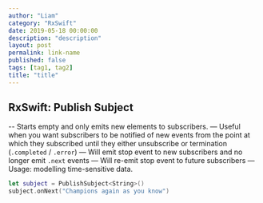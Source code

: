 ```yaml
---
author: "Liam"
category: "RxSwift"
date: 2019-05-18 00:00:00
description: "description"
layout: post
permalink: link-name
published: false
tags: [tag1, tag2]
title: "title"
---
```


## RxSwift: Publish Subject

-- Starts empty and only emits new elements to subscribers.
— Useful when you want subscribers to be notified of new events from the point at which they subscribed until they either unsubscribe or termination (`.completed` / `.error`)
— Will emit stop event to new subscribers and no longer emit `.next` events
— Will re-emit stop event to future subscribers
— Usage: modelling time-sensitive data.

```swift
let subject = PublishSubject<String>()
subject.onNext("Champions again as you know")
```
